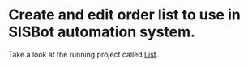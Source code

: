 # Create and edit order list to use in SISBot automation system.

Take a look at the running project called [List](https://list.oneformes.com).
